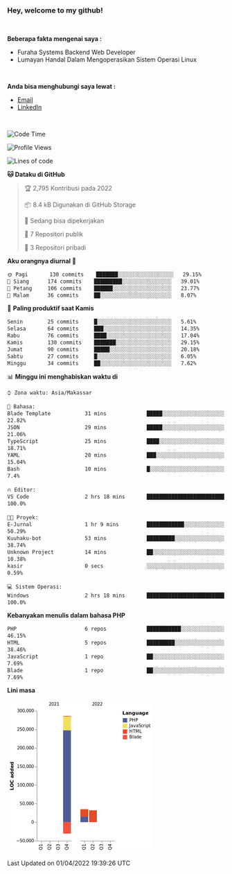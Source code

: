 <h3>Hey, welcome to my github!</h3>

<br>

<p><strong>Beberapa fakta mengenai saya :</strong></p>

<ul>
  <li>Furaha Systems Backend Web Developer</li>
  <li>Lumayan Handal Dalam Mengoperasikan Sistem Operasi Linux</li>
</ul>

<br>

<p><strong>Anda bisa menghubungi saya lewat :</strong></p>

<ul>
  <li><a href="mailto:renaldiapriyanto419@gmail.com">Email</a></li>
  <li><a href="https://www.linkedin.com/in/renaldi-kadang-314314206/">LinkedIn</a></li>
</ul>

<br>

<!--START_SECTION:waka-->
![Code Time](http://img.shields.io/badge/Code%20Time-48%20hrs%2028%20mins-blue)

![Profile Views](http://img.shields.io/badge/Profil%20dilihat-1-blue)

![Lines of code](https://img.shields.io/badge/Sejak%20Hello%20World%20aku%20telah%20menulis-322%20Thousand%20baris%20kode-blue)

**🐱 Dataku di GitHub** 

> 🏆 2,795 Kontribusi pada 2022
 > 
> 📦 8.4 kB Digunakan di GitHub Storage 
 > 
> 💼 Sedang bisa dipekerjakan
 > 
> 📜 7 Repositori publik 
 > 
> 🔑 3 Repositori pribadi  
 > 
**Aku orangnya diurnal 🐤** 

```text
🌞 Pagi       130 commits    ███████░░░░░░░░░░░░░░░░░░   29.15% 
🌆 Siang      174 commits    █████████░░░░░░░░░░░░░░░░   39.01% 
🌃 Petang     106 commits    ██████░░░░░░░░░░░░░░░░░░░   23.77% 
🌙 Malam      36 commits     ██░░░░░░░░░░░░░░░░░░░░░░░   8.07%

```
📅 **Paling produktif saat Kamis** 

```text
Senin        25 commits     █░░░░░░░░░░░░░░░░░░░░░░░░   5.61% 
Selasa       64 commits     ███░░░░░░░░░░░░░░░░░░░░░░   14.35% 
Rabu         76 commits     ████░░░░░░░░░░░░░░░░░░░░░   17.04% 
Kamis        130 commits    ███████░░░░░░░░░░░░░░░░░░   29.15% 
Jumat        90 commits     █████░░░░░░░░░░░░░░░░░░░░   20.18% 
Sabtu        27 commits     █░░░░░░░░░░░░░░░░░░░░░░░░   6.05% 
Minggu       34 commits     ██░░░░░░░░░░░░░░░░░░░░░░░   7.62%

```


📊 **Minggu ini menghabiskan waktu di** 

```text
⌚︎ Zona waktu: Asia/Makassar

💬 Bahasa: 
Blade Template           31 mins             █████░░░░░░░░░░░░░░░░░░░░   22.82% 
JSON                     29 mins             █████░░░░░░░░░░░░░░░░░░░░   21.06% 
TypeScript               25 mins             ████░░░░░░░░░░░░░░░░░░░░░   18.71% 
YAML                     20 mins             ███░░░░░░░░░░░░░░░░░░░░░░   15.04% 
Bash                     10 mins             █░░░░░░░░░░░░░░░░░░░░░░░░   7.4%

🔥 Editor: 
VS Code                  2 hrs 18 mins       █████████████████████████   100.0%

🐱‍💻 Proyek: 
E-Jurnal                 1 hr 9 mins         ████████████░░░░░░░░░░░░░   50.29% 
Kuuhaku-bot              53 mins             █████████░░░░░░░░░░░░░░░░   38.74% 
Unknown Project          14 mins             ██░░░░░░░░░░░░░░░░░░░░░░░   10.38% 
kasir                    0 secs              ░░░░░░░░░░░░░░░░░░░░░░░░░   0.59%

💻 Sistem Operasi: 
Windows                  2 hrs 18 mins       █████████████████████████   100.0%

```

**Kebanyakan menulis dalam bahasa PHP** 

```text
PHP                      6 repos             ███████████░░░░░░░░░░░░░░   46.15% 
HTML                     5 repos             █████████░░░░░░░░░░░░░░░░   38.46% 
JavaScript               1 repo              ██░░░░░░░░░░░░░░░░░░░░░░░   7.69% 
Blade                    1 repo              ██░░░░░░░░░░░░░░░░░░░░░░░   7.69%

```


**Lini masa**

![Chart not found](https://raw.githubusercontent.com/Sylent-Sys/Sylent-Sys/main/charts/bar_graph.png) 


 Last Updated on 01/04/2022 19:39:26 UTC
<!--END_SECTION:waka-->

